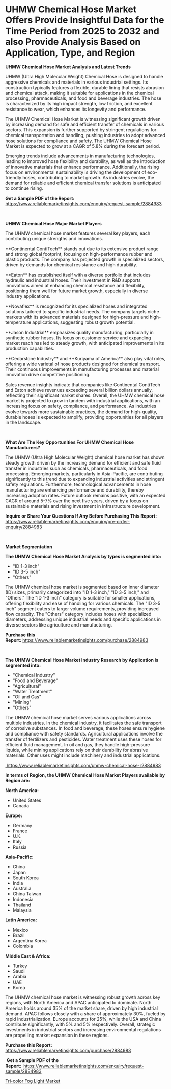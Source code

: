 <p><h1>UHMW Chemical Hose Market Offers Provide Insightful Data for the Time Period from 2025 to 2032 and also Provide Analysis Based on Application, Type, and Region</h1></p><p><strong>UHMW Chemical Hose Market Analysis and Latest Trends</strong></p>
<p><p>UHMW (Ultra High Molecular Weight) Chemical Hose is designed to handle aggressive chemicals and materials in various industrial settings. Its construction typically features a flexible, durable lining that resists abrasion and chemical attack, making it suitable for applications in the chemical processing, pharmaceuticals, and food and beverage industries. The hose is characterized by its high impact strength, low friction, and excellent resistance to wear, which enhances its longevity and performance.</p><p>The UHMW Chemical Hose Market is witnessing significant growth driven by increasing demand for safe and efficient transfer of chemicals in various sectors. This expansion is further supported by stringent regulations for chemical transportation and handling, pushing industries to adopt advanced hose solutions for compliance and safety. The UHMW Chemical Hose Market is expected to grow at a CAGR of 5.8% during the forecast period. </p><p>Emerging trends include advancements in manufacturing technologies, leading to improved hose flexibility and durability, as well as the introduction of innovative materials that enhance performance. Additionally, the rising focus on environmental sustainability is driving the development of eco-friendly hoses, contributing to market growth. As industries evolve, the demand for reliable and efficient chemical transfer solutions is anticipated to continue rising.</p></p>
<p><strong>Get a Sample PDF of the Report:&nbsp;</strong> <a href="https://www.reliablemarketinsights.com/enquiry/request-sample/2884983?utm_campaign=2563&utm_medium=2&utm_source=Github&utm_content=ia&utm_term=13032025&utm_id=uhmw-chemical-hose">https://www.reliablemarketinsights.com/enquiry/request-sample/2884983</a></p>
<p>&nbsp;</p>
<p><strong>UHMW Chemical Hose Major Market Players</strong></p>
<p><p>The UHMW chemical hose market features several key players, each contributing unique strengths and innovations. </p><p>**Continental ContiTech** stands out due to its extensive product range and strong global footprint, focusing on high-performance rubber and plastic products. The company has projected growth in specialized sectors, driven by demands for chemical resistance and high durability. </p><p>**Eaton** has established itself with a diverse portfolio that includes hydraulic and industrial hoses. Their investment in R&D supports innovations aimed at enhancing chemical resistance and flexibility, positioning them well for future market growth, especially in diverse industry applications.</p><p>**Novaflex** is recognized for its specialized hoses and integrated solutions tailored to specific industrial needs. The company targets niche markets with its advanced materials designed for high-pressure and high-temperature applications, suggesting robust growth potential.</p><p>**Jason Industrial** emphasizes quality manufacturing, particularly in synthetic rubber hoses. Its focus on customer service and expanding market reach has led to steady growth, with anticipated improvements in its production capabilities.</p><p>**Cedarstone Industry** and **Kuriyama of America** also play vital roles, offering a wide varietal of hose products designed for chemical transport. Their continuous improvements in manufacturing processes and material innovation drive competitive positioning.</p><p>Sales revenue insights indicate that companies like Continental ContiTech and Eaton achieve revenues exceeding several billion dollars annually, reflecting their significant market shares. Overall, the UHMW chemical hose market is projected to grow in tandem with industrial applications, with an increasing focus on safety, compliance, and performance. As industries evolve towards more sustainable practices, the demand for high-quality, durable hoses is expected to amplify, providing opportunities for all players in the landscape.</p></p>
<p>&nbsp;</p>
<p><strong>What Are The Key Opportunities For UHMW Chemical Hose Manufacturers?</strong></p>
<p><p>The UHMW (Ultra High Molecular Weight) chemical hose market has shown steady growth driven by the increasing demand for efficient and safe fluid transfer in industries such as chemicals, pharmaceuticals, and food processing. Emerging markets, particularly in Asia-Pacific, are contributing significantly to this trend due to expanding industrial activities and stringent safety regulations. Furthermore, technological advancements in hose manufacturing are enhancing performance and durability, thereby increasing adoption rates. Future outlook remains positive, with an expected CAGR of around 5-7% over the next five years, driven by a focus on sustainable materials and rising investment in infrastructure development.</p></p>
<p><strong>Inquire or Share Your Questions If Any Before Purchasing This Report:</strong> <a href="https://www.reliablemarketinsights.com/enquiry/pre-order-enquiry/2884983?utm_campaign=2563&utm_medium=2&utm_source=Github&utm_content=ia&utm_term=13032025&utm_id=uhmw-chemical-hose">https://www.reliablemarketinsights.com/enquiry/pre-order-enquiry/2884983</a></p>
<p>&nbsp;</p>
<p><strong>Market Segmentation</strong></p>
<p><strong>The UHMW Chemical Hose Market Analysis by types is segmented into:</strong></p>
<p><ul><li>"ID 1-3 inch"</li><li>"ID 3-5 inch"</li><li>"Others"</li></ul></p>
<p><p>The UHMW chemical hose market is segmented based on inner diameter (ID) sizes, primarily categorized into "ID 1-3 inch," "ID 3-5 inch," and "Others." The "ID 1-3 inch" category is suitable for smaller applications, offering flexibility and ease of handling for various chemicals. The "ID 3-5 inch" segment caters to larger volume requirements, providing increased flow capacity. The "Others" category includes hoses with specialized diameters, addressing unique industrial needs and specific applications in diverse sectors like agriculture and manufacturing.</p></p>
<p><strong>Purchase this Report:&nbsp;</strong><a href="https://www.reliablemarketinsights.com/purchase/2884983?utm_campaign=2563&utm_medium=2&utm_source=Github&utm_content=ia&utm_term=13032025&utm_id=uhmw-chemical-hose">https://www.reliablemarketinsights.com/purchase/2884983</a></p>
<p>&nbsp;</p>
<p><strong>The UHMW Chemical Hose Market Industry Research by Application is segmented into:</strong></p>
<p><ul><li>"Chemical Industry"</li><li>"Food and Beverage"</li><li>"Agricultural"</li><li>"Water Treatment"</li><li>"Oil and Gas"</li><li>"Mining"</li><li>"Others"</li></ul></p>
<p><p>The UHMW chemical hose market serves various applications across multiple industries. In the chemical industry, it facilitates the safe transport of corrosive substances. In food and beverage, these hoses ensure hygiene and compliance with safety standards. Agricultural applications involve the transfer of fertilizers and pesticides. Water treatment uses these hoses for efficient fluid management. In oil and gas, they handle high-pressure liquids, while mining applications rely on their durability for abrasive materials. Other uses might include machinery and industrial applications.</p></p>
<p><a href="https://www.reliablemarketinsights.com/uhmw-chemical-hose-r2884983?utm_campaign=2563&utm_medium=2&utm_source=Github&utm_content=ia&utm_term=13032025&utm_id=uhmw-chemical-hose">&nbsp;https://www.reliablemarketinsights.com/uhmw-chemical-hose-r2884983</a></p>
<p><strong>In terms of Region, the UHMW Chemical Hose Market Players available by Region are:</strong></p>
<p>
    <p> <strong> North America: </strong>
        <ul>
            <li>United States</li>
            <li>Canada</li>
        </ul>
        </p> 
    <p> <strong> Europe: </strong>
        <ul>
            <li>Germany</li>
            <li>France</li>
            <li>U.K.</li>
            <li>Italy</li>
            <li>Russia</li>
        </ul>
        </p> 
    <p> <strong> Asia-Pacific: </strong>
        <ul>
            <li>China</li>
            <li>Japan</li>
            <li>South Korea</li>
            <li>India</li>
            <li>Australia</li>
            <li>China Taiwan</li>
            <li>Indonesia</li>
            <li>Thailand</li>
            <li>Malaysia</li>
        </ul>
        </p> 
    <p> <strong> Latin America: </strong>
        <ul>
            <li>Mexico</li>
            <li>Brazil</li>
            <li>Argentina Korea</li>
            <li>Colombia</li>
        </ul>
        </p> 
    <p> <strong> Middle East & Africa: </strong>
        <ul>
            <li>Turkey</li>
            <li>Saudi</li>
            <li>Arabia</li>
            <li>UAE</li>
            <li>Korea</li>
        </ul>
    </p>
    </p>
<p><p>The UHMW chemical hose market is witnessing robust growth across key regions, with North America and APAC anticipated to dominate. North America holds around 35% of the market share, driven by high industrial demand. APAC follows closely with a share of approximately 30%, fueled by rapid industrialization. Europe accounts for 25%, while the USA and China contribute significantly, with 5% and 5% respectively. Overall, strategic investments in industrial sectors and increasing environmental regulations are propelling market expansion in these regions.</p></p>
<p><strong>Purchase this Report: </strong><a href="https://www.reliablemarketinsights.com/purchase/2884983?utm_campaign=2563&utm_medium=2&utm_source=Github&utm_content=ia&utm_term=13032025&utm_id=uhmw-chemical-hose">https://www.reliablemarketinsights.com/purchase/2884983</a></p>
<p>&nbsp;<strong>Get a Sample PDF of the Report:&nbsp;&nbsp;</strong><a href="https://www.reliablemarketinsights.com/enquiry/request-sample/2884983?utm_campaign=2563&utm_medium=2&utm_source=Github&utm_content=ia&utm_term=13032025&utm_id=uhmw-chemical-hose">https://www.reliablemarketinsights.com/enquiry/request-sample/2884983</a></p>
<p><strong></strong></p>
<p><p><a href="https://github.com/yankimber90yankim/Market-Research-Report-List-1/blob/main/tri-color-fog-light-market.md?utm_campaign=2563&utm_medium=2&utm_source=Github&utm_content=ia&utm_term=13032025&utm_id=uhmw-chemical-hose">Tri-color Fog Light Market</a></p></p>